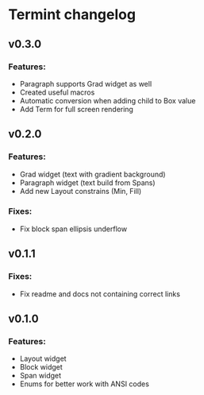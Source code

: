 # Termint changelog

## v0.3.0
### Features:
- Paragraph supports Grad widget as well
- Created useful macros
- Automatic conversion when adding child to Box value
- Add Term for full screen rendering

## v0.2.0
### Features:
- Grad widget (text with gradient background)
- Paragraph widget (text build from Spans)
- Add new Layout constrains (Min, Fill)

### Fixes:
- Fix block span ellipsis underflow

## v0.1.1
### Fixes:
- Fix readme and docs not containing correct links

## v0.1.0
### Features:
- Layout widget
- Block widget
- Span widget
- Enums for better work with ANSI codes
